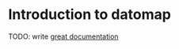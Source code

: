 # Introduction to datomap

TODO: write [great documentation](http://jacobian.org/writing/what-to-write/)
